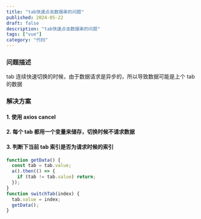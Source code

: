 ```yaml
---
title: "tab快速点击数据串的问题"
published: 2024-05-22
draft: false
description: "tab快速点击数据串的问题"
tags: ["vue"]
category: "代码"
---
```


### 问题描述

tab 连续快速切换的时候，由于数据请求是异步的，所以导致数据可能是上个 tab 的数据

### 解决方案

#### 1. 使用 axios cancel

#### 2. 每个 tab 都用一个变量来储存，切换时候不请求数据

#### 3. 判断下当前 tab 索引是否为请求时候的索引

```js
function getData() {
  const tab = tab.value;
  a().then(() => {
    if (tab != tab.value) return;
  });
}
function switchTab(index) {
  tab.value = index;
  getData();
}
```
